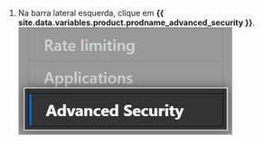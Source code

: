 1. Na barra lateral esquerda, clique em **{{ site.data.variables.product.prodname_advanced_security }}**. ![Barra lateral de segurança avançada](/assets/images/enterprise/management-console/sidebar-advanced-security.png)
